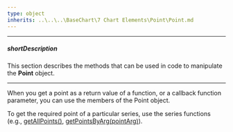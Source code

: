 ```yaml
---
type: object
inherits: ..\..\..\BaseChart\7 Chart Elements\Point\Point.md
---
```

---
##### shortDescription
This section describes the methods that can be used in code to manipulate the **Point** object.

---
When you get a point as a return value of a function, or a callback function parameter, you can use the members of the Point object.

To get the required point of a particular series, use the series functions (e.g., [getAllPoints()](/api-reference/20%20Data%20Visualization%20Widgets/BaseChart/7%20Chart%20Elements/Series/3%20Methods/getAllPoints().md '/Documentation/ApiReference/Data_Visualization_Widgets/dxPolarChart/Chart_Elements/Series/Methods/#getAllPoints'), [getPointsByArg(pointArg)](/api-reference/20%20Data%20Visualization%20Widgets/BaseChart/7%20Chart%20Elements/Series/3%20Methods/getPointsByArg(pointArg).md '/Documentation/ApiReference/Data_Visualization_Widgets/dxPolarChart/Chart_Elements/Series/Methods/#getPointsByArgpointArg')).